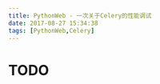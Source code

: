 ```yaml
---
title: PythonWeb - 一次关于Celery的性能调试
date: 2017-08-27 15:34:38
tags: [PythonWeb,Celery]
---
```


# TODO